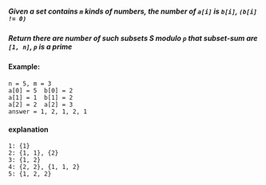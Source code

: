 ##### Given a set contains ```m``` kinds of numbers, the number of ```a[i]``` is ```b[i]```, ```(b[i] != 0)```
##### Return there are number of such subsets S modulo ```p``` that subset-sum are ```[1, n]```, ```p``` is a prime

#### Example:
```
n = 5, m = 3
a[0] = 5  b[0] = 2
a[1] = 1  b[1] = 2
a[2] = 2  a[2] = 3
answer = 1, 2, 1, 2, 1 
```

#### explanation
```
1: {1}
2: {1, 1}, {2}
3: {1, 2}
4: {2, 2}, {1, 1, 2}
5: {1, 2, 2}
```